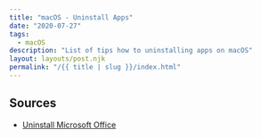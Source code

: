 ```yaml
---
title: "macOS - Uninstall Apps"
date: "2020-07-27"
tags:
  - macOS
description: "List of tips how to uninstalling apps on macOS"
layout: layouts/post.njk
permalink: "/{{ title | slug }}/index.html"
---
```


## Sources

- [Uninstall Microsoft Office](https://support.microsoft.com/en-us/office/uninstall-office-for-mac-eefa1199-5b58-43af-8a3d-b73dc1a8cae3#ID0EAABAAA=Newer_versions)
